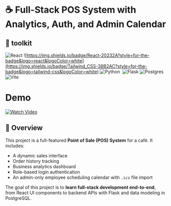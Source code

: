 # ☕ Full-Stack POS System with Analytics, Auth, and Admin Calendar

## 🧰 toolkit
![React](https://img.shields.io/badge/React-20232A?style=for-the-badge&logo=react&logoColor=white)
![https://img.shields.io/badge/React-20232A?style=for-the-badge&logo=react&logoColor=white](https://img.shields.io/badge/Tailwind_CSS-38B2AC?style=for-the-badge&logo=tailwind-css&logoColor=white)
![Python](https://img.shields.io/badge/Python-3670A0?style=for-the-badge&logo=python&logoColor=white)&nbsp;
![Flask](https://img.shields.io/badge/Flask-000000?style=for-the-badge&logo=flask&logoColor=white)
![Postgres](https://img.shields.io/badge/PostgreSQL-316192?style=for-the-badge&logo=postgresql&logoColor=white)
![Vite](https://img.shields.io/badge/Vite-B73BFE?style=for-the-badge&logo=vite&logoColor=white)

# Demo
[![Watch Video](https://img.youtube.com/vi/YOUTUBE_ID/0.jpg)]([https://drive.google.com/file/d/FILE_ID/view](https://drive.google.com/file/d/1gXqOkUylMEd9uap7tssXMtrdpCfTCPQ-/view?usp=sharing))



## 🧠 Overview

This project is a full-featured **Point of Sale (POS) System** for a café. It includes:

- A dynamic sales interface
- Order history tracking
- Business analytics dashboard
- Role-based login authentication
- An admin-only employee scheduling calendar with `.ics` file import

The goal of this project is to **learn full-stack development end-to-end**, from React UI components to backend APIs with Flask and data modeling in PostgreSQL.

